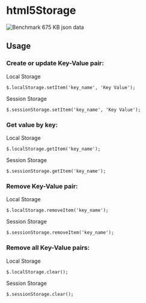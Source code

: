 # html5Storage

![Benchmark 675 KB json data](https://github.com/FBlade/html5Storage/issues/1)

## Usage

### Create or update Key-Value pair:

Local Storage

    $.localStorage.setItem('key_name', 'Key Value');

Session Storage

    $.sessionStorage.setItem('key_name', 'Key Value');

### Get value by key:

Local Storage

    $.localStorage.getItem('key_name');

Session Storage

    $.sessionStorage.getItem('key_name');

### Remove Key-Value pair:

Local Storage

    $.localStorage.removeItem('key_name');

Session Storage

    $.sessionStorage.removeItem('key_name');

### Remove all Key-Value pairs:

Local Storage

    $.localStorage.clear();

Session Storage

    $.sessionStorage.clear();
